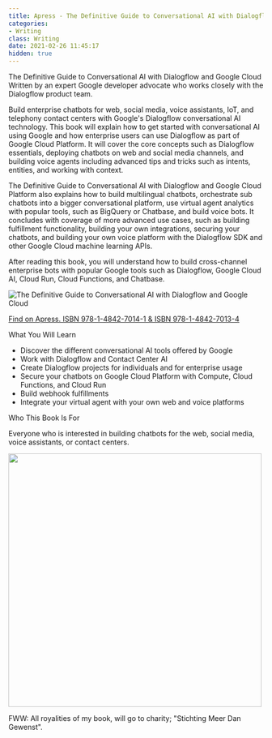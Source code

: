 ```yaml
---
title: Apress - The Definitive Guide to Conversational AI with Dialogflow and Google Cloud
categories: 
- Writing
class: Writing
date: 2021-02-26 11:45:17
hidden: true
---
```


The Definitive Guide to Conversational AI with Dialogflow and Google Cloud
Written by an expert Google developer advocate who works closely with the Dialogflow product team.

Build enterprise chatbots for web, social media, voice assistants, IoT, and telephony contact centers with Google's Dialogflow conversational AI technology. This book will explain how to get started with conversational AI using Google and how enterprise users can use Dialogflow as part of Google Cloud Platform. It will cover the core concepts such as Dialogflow essentials, deploying chatbots on web and social media channels, and building voice agents including advanced tips and tricks such as intents, entities, and working with context. 

The Definitive Guide to Conversational AI with Dialogflow and Google Cloud Platform also explains how to build multilingual chatbots, orchestrate sub chatbots into a bigger conversational platform, use virtual agent analytics with popular tools, such as BigQuery or Chatbase, and build voice bots. It concludes with coverage of more advanced use cases, such as building fulfillment functionality, building your own integrations, securing your chatbots, and building your own voice platform with the Dialogflow SDK and other Google Cloud machine learning APIs.

After reading this book, you will understand how to build cross-channel enterprise bots with popular Google tools such as Dialogflow, Google Cloud AI, Cloud Run, Cloud Functions, and Chatbase.

![The Definitive Guide to Conversational AI with Dialogflow and Google Cloud](/images/large_apress-book.jpg)

<a href="https://www.apress.com/gp/book/9781484270134">Find on Apress. ISBN 978-1-4842-7014-1 & ISBN 978-1-4842-7013-4</a>

​​What You Will Learn

* Discover the different conversational AI tools offered by Google
* Work with Dialogflow and Contact Center AI
* Create Dialogflow projects for individuals and for enterprise usage
* Secure your chatbots on Google Cloud Platform with Compute, Cloud Functions, and Cloud Run
* Build webhook fulfillments
* Integrate your virtual agent with your own web and voice platforms

Who This Book Is For

Everyone who is interested in building chatbots for the web, social media, voice assistants, or contact centers.

<img src="/images/large_lee-signing-books.png" width="500" />

FWW: All royalities of my book, will go to charity; "Stichting Meer Dan Gewenst".

<script type="application/ld+json">
{
  "@context": "http://schema.org",
  "@type": "DataFeed",
  "dataFeedElement": [
    {
      "@context": "http://schema.org",
      "@type": "Book",
      "@id": "https://www.apress.com/gp/book/9781484270134",
      "url": "https://www.apress.com/gp/book/9781484270134",
      "name": "The Definitive Guide to Conversational AI with Dialogflow and Google Cloud Platform",
      "author": {
        "@type": "Person",
        "name": "Lee Boonstra"
      },
      "workExample": [
        {
          "@type": "Book",
          "@id": "https://www.apress.com/gp/book/9781484270134",
          "isbn": "9781484270134",
          "bookEdition": "Paperback",
          "bookFormat": "http://schema.org/Paperback",
          "inLanguage": "en"
        }
      ]
   }
  ],
  "dateModified": "2021-02-26T13:58:26.892Z"
}
</script>

<!-- more --> 